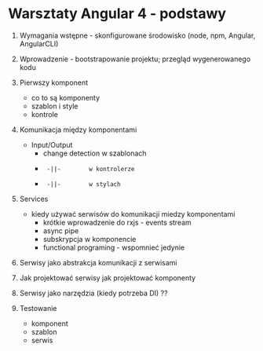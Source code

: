 # Warsztaty Angular 4 - podstawy

1. Wymagania wstępne - skonfigurowane środowisko (node, npm, Angular,
   AngularCLI)
2. Wprowadzenie - bootstrapowanie projektu; przegląd wygenerowanego kodu
3. Pierwszy komponent
    - co to są komponenty
    - szablon i style
    - kontrole
4. Komunikacja między komponentami
    - Input/Output
        - change detection w szablonach
        -      -||-        w kontrolerze
        -      -||-        w stylach
5. Services
    - kiedy używać serwisów do komunikacji miedzy komponentami
        - krótkie wprowadzenie do rxjs - events stream
        - async pipe
        - subskrypcja w komponencie
        - functional programing - wspomnieć jedynie

6. Serwisy jako abstrakcja komunikacji z serwisami

7. Jak projektować serwisy jak projektować komponenty

8. Serwisy jako narzędzia (kiedy potrzeba DI) ??

9. Testowanie
    - komponent
    - szablon
    - serwis

